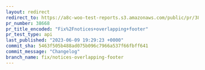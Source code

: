```yaml
---
layout: redirect
redirect_to: https://a8c-woo-test-reports.s3.amazonaws.com/public/pr/38668/api/index.html
pr_number: 38668
pr_title_encoded: "Fix%2Fnotices+overlapping+footer"
pr_test_type: api
last_published: "2023-06-09 19:29:23 +0000"
commit_sha: 5463f505b488ad075b096c7966a537f66fbff641
commit_message: "Changelog"
branch_name: fix/notices-overlapping-footer
---
```

